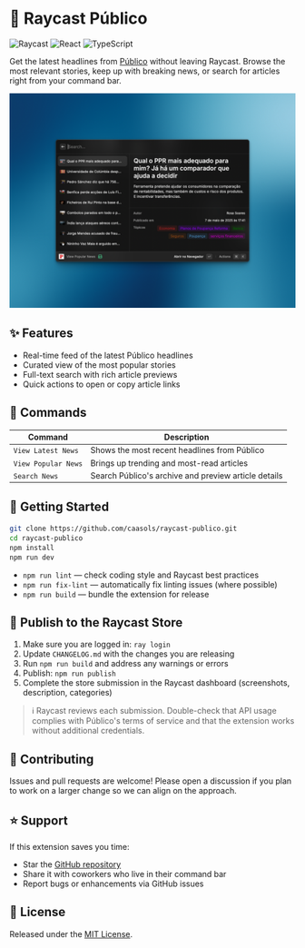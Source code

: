 # 📰 Raycast Público

![Raycast](https://img.shields.io/badge/Raycast-black?logo=raycast&style=flat)
![React](https://img.shields.io/badge/React-black?logo=react&style=flat)
![TypeScript](https://img.shields.io/badge/TypeScript-black?logo=typescript&style=flat)

Get the latest headlines from [Público](https://www.publico.pt/) without leaving Raycast. Browse the most relevant stories, keep up with breaking news, or search for articles right from your command bar.

![Raycast Público Screenshot](./assets/image.png)

## ✨ Features
- Real-time feed of the latest Público headlines
- Curated view of the most popular stories
- Full-text search with rich article previews
- Quick actions to open or copy article links

## 🧭 Commands
| Command | Description |
| --- | --- |
| `View Latest News` | Shows the most recent headlines from Público |
| `View Popular News` | Brings up trending and most-read articles |
| `Search News` | Search Público's archive and preview article details |

## 🚀 Getting Started
```bash
git clone https://github.com/caasols/raycast-publico.git
cd raycast-publico
npm install
npm run dev
```

- `npm run lint` — check coding style and Raycast best practices
- `npm run fix-lint` — automatically fix linting issues (where possible)
- `npm run build` — bundle the extension for release

## 🛒 Publish to the Raycast Store
1. Make sure you are logged in: `ray login`
2. Update `CHANGELOG.md` with the changes you are releasing
3. Run `npm run build` and address any warnings or errors
4. Publish: `npm run publish`
5. Complete the store submission in the Raycast dashboard (screenshots, description, categories)

> ℹ️ Raycast reviews each submission. Double-check that API usage complies with Público's terms of service and that the extension works without additional credentials.

## 🤝 Contributing
Issues and pull requests are welcome! Please open a discussion if you plan to work on a larger change so we can align on the approach.

## ⭐ Support
If this extension saves you time:
- Star the [GitHub repository](https://github.com/caasols/raycast-publico)
- Share it with coworkers who live in their command bar
- Report bugs or enhancements via GitHub issues

## 📄 License
Released under the [MIT License](./LICENSE).
